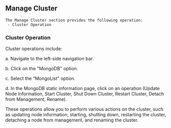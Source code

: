 ## Manage Cluster

```
The Manage Cluster section provides the following operation:
 - Cluster Operation
```

### Cluster Operation

Cluster operations include:

a. Navigate to the left-side navigation bar.

b. Click on the "MongoDB" option.

c. Select the "MongoList" option.

d. In the MongoDB static information page, click on an operation (Update Node Information, Start Cluster, Shut Down Cluster, Restart Cluster, Detach from Management, Rename).

These operations allow you to perform various actions on the cluster, such as updating node information, starting, shutting down, restarting the cluster, detaching a node from management, and renaming the cluster.